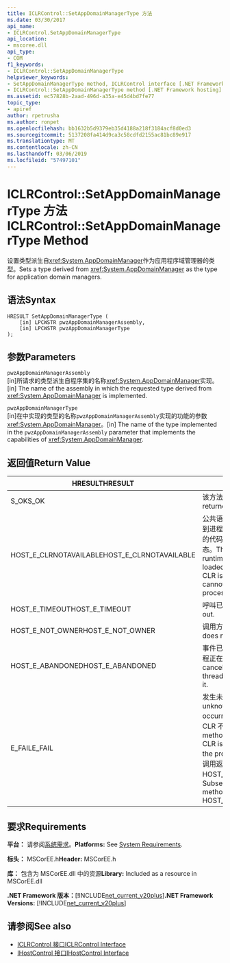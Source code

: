 ```yaml
---
title: ICLRControl::SetAppDomainManagerType 方法
ms.date: 03/30/2017
api_name:
- ICLRControl.SetAppDomainManagerType
api_location:
- mscoree.dll
api_type:
- COM
f1_keywords:
- ICLRControl::SetAppDomainManagerType
helpviewer_keywords:
- SetAppDomainManagerType method, ICLRControl interface [.NET Framework hosting]
- ICLRControl::SetAppDomainManagerType method [.NET Framework hosting]
ms.assetid: ec57828b-2aad-496d-a35a-e45d4bd7fe77
topic_type:
- apiref
author: rpetrusha
ms.author: ronpet
ms.openlocfilehash: bb1632b5d9379eb35d4188a218f3184acf8d0ed3
ms.sourcegitcommit: 5137208fa414d9ca3c58cdfd2155ac81bc89e917
ms.translationtype: MT
ms.contentlocale: zh-CN
ms.lasthandoff: 03/06/2019
ms.locfileid: "57497101"
---
```

# <a name="iclrcontrolsetappdomainmanagertype-method"></a><span data-ttu-id="1814f-102">ICLRControl::SetAppDomainManagerType 方法</span><span class="sxs-lookup"><span data-stu-id="1814f-102">ICLRControl::SetAppDomainManagerType Method</span></span>
<span data-ttu-id="1814f-103">设置类型派生自<xref:System.AppDomainManager>作为应用程序域管理器的类型。</span><span class="sxs-lookup"><span data-stu-id="1814f-103">Sets a type derived from <xref:System.AppDomainManager> as the type for application domain managers.</span></span>  
  
## <a name="syntax"></a><span data-ttu-id="1814f-104">语法</span><span class="sxs-lookup"><span data-stu-id="1814f-104">Syntax</span></span>  
  
```  
HRESULT SetAppDomainManagerType (  
    [in] LPCWSTR pwzAppDomainManagerAssembly,  
    [in] LPCWSTR pwzAppDomainManagerType  
);  
```  
  
## <a name="parameters"></a><span data-ttu-id="1814f-105">参数</span><span class="sxs-lookup"><span data-stu-id="1814f-105">Parameters</span></span>  
 `pwzAppDomainManagerAssembly`  
 <span data-ttu-id="1814f-106">[in]所请求的类型派生自程序集的名称<xref:System.AppDomainManager>实现。</span><span class="sxs-lookup"><span data-stu-id="1814f-106">[in] The name of the assembly in which the requested type derived from <xref:System.AppDomainManager> is implemented.</span></span>  
  
 `pwzAppDomainManagerType`  
 <span data-ttu-id="1814f-107">[in]在中实现的类型的名称`pwzAppDomainManagerAssembly`实现的功能的参数<xref:System.AppDomainManager>。</span><span class="sxs-lookup"><span data-stu-id="1814f-107">[in] The name of the type implemented in the `pwzAppDomainManagerAssembly` parameter that implements the capabilities of <xref:System.AppDomainManager>.</span></span>  
  
## <a name="return-value"></a><span data-ttu-id="1814f-108">返回值</span><span class="sxs-lookup"><span data-stu-id="1814f-108">Return Value</span></span>  
  
|<span data-ttu-id="1814f-109">HRESULT</span><span class="sxs-lookup"><span data-stu-id="1814f-109">HRESULT</span></span>|<span data-ttu-id="1814f-110">描述</span><span class="sxs-lookup"><span data-stu-id="1814f-110">Description</span></span>|  
|-------------|-----------------|  
|<span data-ttu-id="1814f-111">S_OK</span><span class="sxs-lookup"><span data-stu-id="1814f-111">S_OK</span></span>|<span data-ttu-id="1814f-112">该方法成功返回。</span><span class="sxs-lookup"><span data-stu-id="1814f-112">The method returned successfully.</span></span>|  
|<span data-ttu-id="1814f-113">HOST_E_CLRNOTAVAILABLE</span><span class="sxs-lookup"><span data-stu-id="1814f-113">HOST_E_CLRNOTAVAILABLE</span></span>|<span data-ttu-id="1814f-114">公共语言运行时 (CLR) 尚未加载到进程中，或处于不能运行托管的代码或已成功处理调用的状态。</span><span class="sxs-lookup"><span data-stu-id="1814f-114">The common language runtime (CLR) has not been loaded into a process, or the CLR is in a state in which it cannot run managed code or process the call successfully.</span></span>|  
|<span data-ttu-id="1814f-115">HOST_E_TIMEOUT</span><span class="sxs-lookup"><span data-stu-id="1814f-115">HOST_E_TIMEOUT</span></span>|<span data-ttu-id="1814f-116">呼叫已超时。</span><span class="sxs-lookup"><span data-stu-id="1814f-116">The call timed out.</span></span>|  
|<span data-ttu-id="1814f-117">HOST_E_NOT_OWNER</span><span class="sxs-lookup"><span data-stu-id="1814f-117">HOST_E_NOT_OWNER</span></span>|<span data-ttu-id="1814f-118">调用方不拥有该锁。</span><span class="sxs-lookup"><span data-stu-id="1814f-118">The caller does not own the lock.</span></span>|  
|<span data-ttu-id="1814f-119">HOST_E_ABANDONED</span><span class="sxs-lookup"><span data-stu-id="1814f-119">HOST_E_ABANDONED</span></span>|<span data-ttu-id="1814f-120">事件已取消时被阻塞的线程或纤程正在等待它。</span><span class="sxs-lookup"><span data-stu-id="1814f-120">An event was canceled while a blocked thread or fiber was waiting on it.</span></span>|  
|<span data-ttu-id="1814f-121">E_FAIL</span><span class="sxs-lookup"><span data-stu-id="1814f-121">E_FAIL</span></span>|<span data-ttu-id="1814f-122">发生未知的灾难性故障。</span><span class="sxs-lookup"><span data-stu-id="1814f-122">An unknown catastrophic failure occurred.</span></span> <span data-ttu-id="1814f-123">方法返回 E_FAIL 后，CLR 不再在进程中使用。</span><span class="sxs-lookup"><span data-stu-id="1814f-123">After a method returns E_FAIL, the CLR is no longer usable within the process.</span></span> <span data-ttu-id="1814f-124">对托管方法的后续调用返回 HOST_E_CLRNOTAVAILABLE。</span><span class="sxs-lookup"><span data-stu-id="1814f-124">Subsequent calls to hosting methods return HOST_E_CLRNOTAVAILABLE.</span></span>|  
  
## <a name="requirements"></a><span data-ttu-id="1814f-125">要求</span><span class="sxs-lookup"><span data-stu-id="1814f-125">Requirements</span></span>  
 <span data-ttu-id="1814f-126">**平台：** 请参阅[系统需求](../../../../docs/framework/get-started/system-requirements.md)。</span><span class="sxs-lookup"><span data-stu-id="1814f-126">**Platforms:** See [System Requirements](../../../../docs/framework/get-started/system-requirements.md).</span></span>  
  
 <span data-ttu-id="1814f-127">**标头：** MSCorEE.h</span><span class="sxs-lookup"><span data-stu-id="1814f-127">**Header:** MSCorEE.h</span></span>  
  
 <span data-ttu-id="1814f-128">**库：** 包含为 MSCorEE.dll 中的资源</span><span class="sxs-lookup"><span data-stu-id="1814f-128">**Library:** Included as a resource in MSCorEE.dll</span></span>  
  
 <span data-ttu-id="1814f-129">**.NET Framework 版本：**[!INCLUDE[net_current_v20plus](../../../../includes/net-current-v20plus-md.md)]</span><span class="sxs-lookup"><span data-stu-id="1814f-129">**.NET Framework Versions:** [!INCLUDE[net_current_v20plus](../../../../includes/net-current-v20plus-md.md)]</span></span>  
  
## <a name="see-also"></a><span data-ttu-id="1814f-130">请参阅</span><span class="sxs-lookup"><span data-stu-id="1814f-130">See also</span></span>
- [<span data-ttu-id="1814f-131">ICLRControl 接口</span><span class="sxs-lookup"><span data-stu-id="1814f-131">ICLRControl Interface</span></span>](../../../../docs/framework/unmanaged-api/hosting/iclrcontrol-interface.md)
- [<span data-ttu-id="1814f-132">IHostControl 接口</span><span class="sxs-lookup"><span data-stu-id="1814f-132">IHostControl Interface</span></span>](../../../../docs/framework/unmanaged-api/hosting/ihostcontrol-interface.md)
